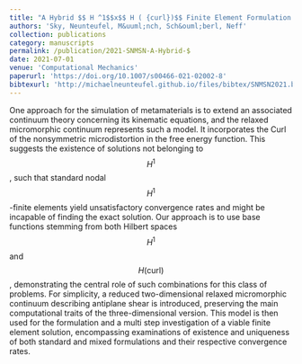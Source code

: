 ```yaml
---
title: "A Hybrid $$ H ^1$$x$$ H ( {curl})$$ Finite Element Formulation for a Relaxed Micromorphic Continuum Model of Antiplane Shear"
authors: 'Sky, Neunteufel, M&uuml;nch, Sch&ouml;berl, Neff'
collection: publications
category: manuscripts
permalink: /publication/2021-SNMSN-A-Hybrid-$
date: 2021-07-01
venue: 'Computational Mechanics'
paperurl: 'https://doi.org/10.1007/s00466-021-02002-8'
bibtexurl: 'http://michaelneunteufel.github.io/files/bibtex/SNMSN2021.bib'
---
```

One approach for the simulation of metamaterials is to extend an associated continuum theory concerning its kinematic equations, and the relaxed micromorphic continuum represents such a model. It incorporates the Curl of the nonsymmetric microdistortion in the free energy function. This suggests the existence of solutions not belonging to $$H^1$$, such that standard nodal $$H^1$$-finite elements yield unsatisfactory convergence rates and might be incapable of finding the exact solution. Our approach is to use base functions stemming from both Hilbert spaces $$H^1$$ and $$H (\mathrm{curl})$$, demonstrating the central role of such combinations for this class of problems. For simplicity, a reduced two-dimensional relaxed micromorphic continuum describing antiplane shear is introduced, preserving the main computational traits of the three-dimensional version. This model is then used for the formulation and a multi step investigation of a viable finite element solution, encompassing examinations of existence and uniqueness of both standard and mixed formulations and their respective convergence rates.
